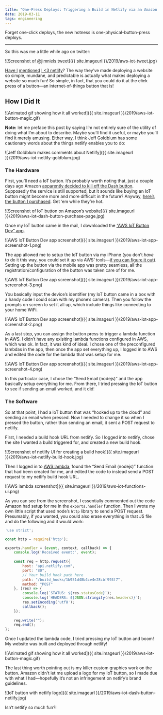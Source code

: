 ```yaml
---
title: "One-Press Deploys: Triggering a Build in Netlify via an Amazon IoT Button"
date: 2019-03-11
tags: engineering
---
```


Forget one-click deploys, the new hotness is one-physical-button-press deploys. 

---

So this was me a little while ago on twitter:

[![Screenshot of @jimniels tweet]({{ site.imageurl }}/2019/aws-iot-tweet.jpg)](https://twitter.com/jimniels/status/1065309175549476865)

[Have I](https://blog.jim-nielsen.com/2018/bookmarklet-deploys-with-netlify/) [mentioned](https://blog.jim-nielsen.com/2018/pathnames-to-subdomains/) [I <3 netlify](https://twitter.com/jimniels/status/1054726634052468736)? The way they’ve made deploying a website so simple, mundane, and predictable is actually what makes deploying a website so much fun! So simple, in fact, that you could do it at the ~~click~~ press of a button—an internet-of-things button that is! 

## How I Did It

![Animated gif showing how it all worked]({{ site.imageurl }}/2019/aws-iot-button-magic.gif)

**Note:** let me preface this post by saying I’m not entirely sure of the utility of doing what I’m about to describe. Maybe you’ll find it useful, or maybe you’ll find it merely amusing. Either way, I think Jeff Goldblum has some cautionary words about the things netlify enables you to do:

![Jeff Goldblum makes comments about Netlify]({{ site.imageurl }}/2019/aws-iot-netlify-goldblum.jpg)

### The Hardware

First, you’ll need a IoT button. It’s probably worth noting that, just a couple days ago Amazon [apparently decided to kill off the Dash button](https://www.fastcompany.com/90314115/amazon-is-about-to-take-even-more-of-your-money-and-you-wont-even-notice). Supposedly the service is still supported, but it sounds like buying an IoT button might become more and more difficult in the future? Anyway, [here’s the button I purchased](https://www.amazon.com/1st-Generation-AWS-IoT-Button/dp/B01C7WE5WM/ref=sr_1_4). Get ‘em while they’re hot.

![Screenshot of IoT button on Amazon’s website]({{ site.imageurl }}/2019/aws-iot-dash-button-purchase-page.jpg)

Once my IoT button came in the mail, I downloaded the [“AWS IoT Button Dev” app](https://itunes.apple.com/us/app/aws-iot-button-dev/id1178216626?mt=8).

![AWS IoT Button Dev app screenshot]({{ site.imageurl }}/2019/aws-iot-app-screenshot-1.png)

The app allowed me to setup the IoT button via my iPhone (you don’t *have* to do it this way, you could set it up via AWS’ tools—[if you can figure it out](https://docs.aws.amazon.com/iot/latest/developerguide/what-is-aws-iot.html)). Setting up the button via the mobile app was pretty seamless, all the registration/configuration of the button was taken care of for me.

![AWS IoT Button Dev app screenshot]({{ site.imageurl }}/2019/aws-iot-app-screenshot-3.png)

You basically input the device’s identifier (my IoT button came in a box with a handy code I could scan with my phone’s camera). Then you follow the prompts on screen to set it all up, which include things like connecting to your home WiFi.

![AWS IoT Button Dev app screenshot]({{ site.imageurl }}/2019/aws-iot-app-screenshot-2.png)

As a last step, you can assign the button press to trigger a lambda function in AWS. I didn’t have any exisiting lambda functions configured in AWS, which was ok. In fact, it was kind of ideal. I chose one of the preconfigured lambdas in the app, then once the app set everything up, I logged in to AWS and edited the code for the lambda that was setup for me.

![AWS IoT Button Dev app screenshot]({{ site.imageurl }}/2019/aws-iot-app-screenshot-4.png)

In this particular case, I chose the “Send Email (nodejs)” and the app basically setup everything for me. From there, I tried pressing the IoT button to see if sending an email worked, and it did! 

### The Software

So at that point, I had a IoT button that was “hooked up to the cloud” and sending an email when pressed. Now I needed to change it so when I pressed the button, rather than sending an email, it sent a POST request to netlify.

First, I needed a build hook URL from netlify. So I logged into netlify, chose the site I wanted a build triggered for, and created a new build hook.

![Screenshot of netlify UI for creating a build hook]({{ site.imageurl }}/2019/aws-iot-netlify-build-hook.jpg)

Then I logged in to [AWS lambda](https://aws.amazon.com/lambda/), found the “Send Email (nodejs)” function that had been created for me, and edited the code to instead send a POST request to my netlify build hook URL.

![AWS lambda screenshot]({{ site.imageurl }}/2019/aws-iot-functions-ui.png)

As you can see from the screenshot, I essentially commented out the code Amazon had setup for me in the `exports.handler` function. Then I wrote my own little script that used node’s `http` library to send a POST request. Presumably, if you wanted, you could also erase everything in that JS file and do the following and it would work:

```js
'use strict';

const http = require('http');

exports.handler = (event, context, callback) => {
    console.log('Received event:', event);
    
    const req = http.request({
        host: "api.netlify.com",
        port: "80",
        // Your build hook path here
        path: "/build_hooks/1b951d48b4ce4e28cbf993f7",
        method: "POST"
    }, (res) => {
        console.log(`STATUS: ${res.statusCode}`);
        console.log(`HEADERS: ${JSON.stringify(res.headers)}`);
        res.setEncoding('utf8');
        callback();
    });
    
    req.write("");
    req.end();
};
```

Once I updated the lambda code, I tried pressing my IoT button and boom! My website was built and deployed through netlify! 

![Animated gif showing how it all worked]({{ site.imageurl }}/2019/aws-iot-button-magic.gif)

The last thing worth pointing out is my killer custom graphics work on the button. Amazon didn't let me upload a logo for my IoT button, so I made due with what I had—hopefully it’s not an infringement on netlify’s brand guidelines.

![IoT button with netlify logo]({{ site.imageurl }}/2019/aws-iot-dash-button-netlify.jpg)

Isn’t netlify so much fun?!